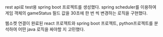 
rest api로 test용 spring boot 프로젝트를 생성했다. spring scheduler를 이용하여 게임 객체의 gameStatus 필드 값을 30초에 한 번 씩 변경하는 로직을 구현했다.

웹소켓 연결이 완료된 react 프로젝트와 spring boot 프로젝트, python프로젝트를 분석하여 어떤 java 로직을 짜야할 지 고민했다.
